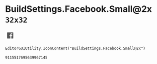 # BuildSettings.Facebook.Small@2x `32x32`
<img src="/img/BuildSettings.Facebook.Small@2x.png" width=32 height=32>

``` CSharp
EditorGUIUtility.IconContent("BuildSettings.Facebook.Small@2x")
```
```
9115517695639967145
```
